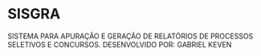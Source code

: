 # SISGRA
SISTEMA PARA APURAÇÃO E GERAÇÃO DE RELATÓRIOS DE PROCESSOS SELETIVOS E CONCURSOS.
DESENVOLVIDO POR: GABRIEL KEVEN 
